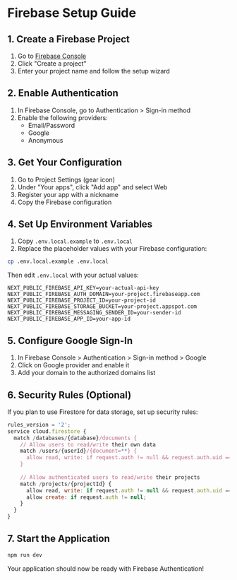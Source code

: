 # Firebase Setup Guide

## 1. Create a Firebase Project

1. Go to [Firebase Console](https://console.firebase.google.com/)
2. Click "Create a project"
3. Enter your project name and follow the setup wizard

## 2. Enable Authentication

1. In Firebase Console, go to Authentication > Sign-in method
2. Enable the following providers:
   - Email/Password
   - Google
   - Anonymous

## 3. Get Your Configuration

1. Go to Project Settings (gear icon)
2. Under "Your apps", click "Add app" and select Web
3. Register your app with a nickname
4. Copy the Firebase configuration

## 4. Set Up Environment Variables

1. Copy `.env.local.example` to `.env.local`
2. Replace the placeholder values with your Firebase configuration:

```bash
cp .env.local.example .env.local
```

Then edit `.env.local` with your actual values:
```
NEXT_PUBLIC_FIREBASE_API_KEY=your-actual-api-key
NEXT_PUBLIC_FIREBASE_AUTH_DOMAIN=your-project.firebaseapp.com
NEXT_PUBLIC_FIREBASE_PROJECT_ID=your-project-id
NEXT_PUBLIC_FIREBASE_STORAGE_BUCKET=your-project.appspot.com
NEXT_PUBLIC_FIREBASE_MESSAGING_SENDER_ID=your-sender-id
NEXT_PUBLIC_FIREBASE_APP_ID=your-app-id
```

## 5. Configure Google Sign-In

1. In Firebase Console > Authentication > Sign-in method > Google
2. Click on Google provider and enable it
3. Add your domain to the authorized domains list

## 6. Security Rules (Optional)

If you plan to use Firestore for data storage, set up security rules:

```javascript
rules_version = '2';
service cloud.firestore {
  match /databases/{database}/documents {
    // Allow users to read/write their own data
    match /users/{userId}/{document=**} {
      allow read, write: if request.auth != null && request.auth.uid == userId;
    }
    
    // Allow authenticated users to read/write their projects
    match /projects/{projectId} {
      allow read, write: if request.auth != null && request.auth.uid == resource.data.userId;
      allow create: if request.auth != null;
    }
  }
}
```

## 7. Start the Application

```bash
npm run dev
```

Your application should now be ready with Firebase Authentication!